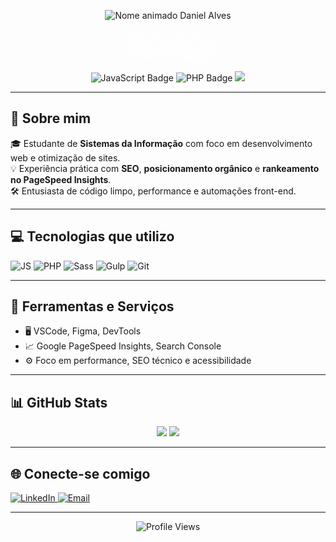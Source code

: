 <p align="center">
  <img src="https://github.com/SEU_USUARIO/SEU_REPO/raw/main/daniel-alves.svg" alt="Nome animado Daniel Alves" />
</p>


<p align="center">
  <img src="https://github.com/Dan1Alves/Dan1Alves/raw/main/Daniel%20Alves%20(1).gif" width="150" height="50" alt="dan alves gif animado"/>

</p>
<p align="center">
  <img src="https://img.shields.io/badge/Code-JavaScript-yellow?style=for-the-badge&logo=javascript" alt="JavaScript Badge"/>
  <img src="https://img.shields.io/badge/Code-PHP-777BB4?style=for-the-badge&logo=php&logoColor=white" alt="PHP Badge"/>
  <img src="https://img.shields.io/badge/Student-Sistemas%20da%20Informa%C3%A7%C3%A3o-blue?style=for-the-badge&logo=codeforces&logoColor=white"/>
</p>

---

## 🧠 Sobre mim

🎓 Estudante de **Sistemas da Informação** com foco em desenvolvimento web e otimização de sites.  
💡 Experiência prática com **SEO**, **posicionamento orgânico** e **rankeamento no PageSpeed Insights**.  
🛠️ Entusiasta de código limpo, performance e automações front-end.

---

## 💻 Tecnologias que utilizo

<p align="left">
  <img src="https://img.shields.io/badge/JavaScript-000000?style=for-the-badge&logo=javascript&logoColor=F7DF1E" alt="JS"/>
  <img src="https://img.shields.io/badge/PHP-000000?style=for-the-badge&logo=php&logoColor=777BB4" alt="PHP"/>
  <img src="https://img.shields.io/badge/Sass-000000?style=for-the-badge&logo=sass&logoColor=CC6699" alt="Sass"/>
  <img src="https://img.shields.io/badge/Gulp.js-000000?style=for-the-badge&logo=gulp&logoColor=CF4647" alt="Gulp"/>
  <img src="https://img.shields.io/badge/Git-000000?style=for-the-badge&logo=git&logoColor=F05032" alt="Git"/>
</p>

---

## 🧰 Ferramentas e Serviços

- 🖥️ VSCode, Figma, DevTools
- 📈 Google PageSpeed Insights, Search Console
- ⚙️ Foco em performance, SEO técnico e acessibilidade

---

## 📊 GitHub Stats

<div align="center">
  <img height="180em" src="https://github-readme-stats.vercel.app/api?username=Dan1Alves&show_icons=true&theme=dark&hide_border=true&bg_color=000000&title_color=00aaff&icon_color=00aaff"/>
  <img height="180em" src="https://github-readme-stats.vercel.app/api/top-langs/?username=Dan1Alves&layout=compact&theme=dark&hide_border=true&bg_color=000000&title_color=00aaff&icon_color=00aaff"/>
</div>

---

## 🌐 Conecte-se comigo

<p align="left">
  <a href="https://www.linkedin.com/in/daniel-alves-a89966251?utm_source=share&utm_campaign=share_via&utm_content=profile&utm_medium=android_app" target="_blank">
    <img src="https://img.shields.io/badge/LinkedIn-000000?style=for-the-badge&logo=linkedin&logoColor=0A66C2" alt="LinkedIn" target="_blank"/>
  </a>
  <a href="mailto:danielsalves099@gmail.com">
    <img src="https://img.shields.io/badge/E--mail-000000?style=for-the-badge&logo=gmail&logoColor=EA4335" alt="Email"/>
  </a>
</p>

---

<div align="center">
  <img src="https://komarev.com/ghpvc/?username=Dan1Alves&style=flat-square&color=00aaff" alt="Profile Views"/>
</div>
